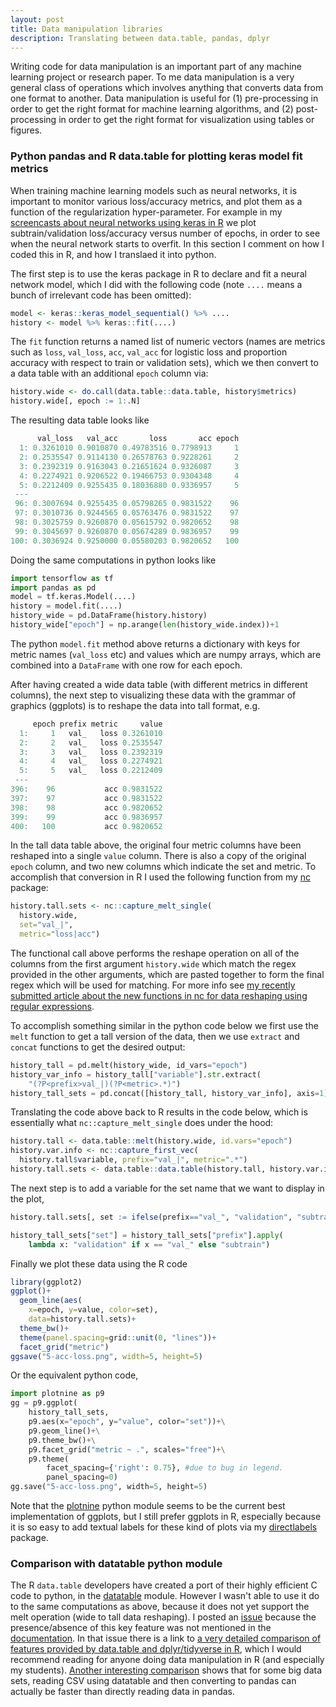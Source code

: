 ```yaml
---
layout: post
title: Data manipulation libraries
description: Translating between data.table, pandas, dplyr
---
```


Writing code for data manipulation is an important part of any machine
learning project or research paper. To me data manipulation is a very
general class of operations which involves anything that converts data
from one format to another. Data manipulation is useful for (1)
pre-processing in order to get the right format for machine learning
algorithms, and (2) post-processing in order to get the right format
for visualization using tables or figures.

### Python pandas and R data.table for plotting keras model fit metrics

When training machine learning models such as neural networks, it is
important to monitor various loss/accuracy metrics, and plot them as a
function of the regularization hyper-parameter. For example in my
[screencasts about neural networks using keras in
R](https://www.youtube.com/playlist?list=PLwc48KSH3D1PYdSd_27USy-WFAHJIfQTK)
we plot subtrain/validation loss/accuracy versus number of epochs, in
order to see when the neural network starts to overfit. In this
section I comment on how I coded this in R, and how I translaed it
into python.

The first step is to use the keras package in R to declare and fit a
neural network model, which I did with the following code (note `....`
means a bunch of irrelevant code has been omitted):

```r
model <- keras::keras_model_sequential() %>% ....
history <- model %>% keras::fit(....)
```

The `fit` function returns a named list of numeric vectors (names are
metrics such as `loss`, `val_loss`, `acc`, `val_acc` for logistic loss
and proportion accuracy with respect to train or validation sets),
which we then convert to a data table with an additional `epoch`
column via:

```r
history.wide <- do.call(data.table::data.table, history$metrics)
history.wide[, epoch := 1:.N]
```

The resulting data table looks like

```r
      val_loss   val_acc       loss       acc epoch
  1: 0.3261010 0.9010870 0.49783516 0.7798913     1
  2: 0.2535547 0.9114130 0.26578763 0.9228261     2
  3: 0.2392319 0.9163043 0.21651624 0.9326087     3
  4: 0.2274921 0.9206522 0.19466753 0.9304348     4
  5: 0.2212409 0.9255435 0.18036880 0.9336957     5
 ---                                               
 96: 0.3007694 0.9255435 0.05798265 0.9831522    96
 97: 0.3010736 0.9244565 0.05763476 0.9831522    97
 98: 0.3025759 0.9260870 0.05615792 0.9820652    98
 99: 0.3045697 0.9260870 0.05674289 0.9836957    99
100: 0.3036924 0.9250000 0.05580203 0.9820652   100
```

Doing the same computations in python looks like

```py
import tensorflow as tf
import pandas as pd
model = tf.keras.Model(....)
history = model.fit(....)
history_wide = pd.DataFrame(history.history)
history_wide["epoch"] = np.arange(len(history_wide.index))+1
```

The python `model.fit` method above returns a dictionary with keys for
metric names (`val_loss` etc) and values which are numpy arrays, which
are combined into a `DataFrame` with one row for each epoch. 

After having created a wide data table (with different metrics in
different columns), the next step to visualizing these data with the
grammar of graphics (ggplots) is to reshape the data into tall format,
e.g.

```r
     epoch prefix metric     value
  1:     1   val_   loss 0.3261010
  2:     2   val_   loss 0.2535547
  3:     3   val_   loss 0.2392319
  4:     4   val_   loss 0.2274921
  5:     5   val_   loss 0.2212409
 ---                              
396:    96           acc 0.9831522
397:    97           acc 0.9831522
398:    98           acc 0.9820652
399:    99           acc 0.9836957
400:   100           acc 0.9820652
```

In the tall data table above, the original four metric columns have
been reshaped into a single `value` column. There is also a copy of
the original `epoch` column, and two new columns which indicate the
set and metric. To accomplish that conversion in R I used the
following function from my
[nc](https://cloud.r-project.org/web/packages/nc/) package:

```r
history.tall.sets <- nc::capture_melt_single(
  history.wide,
  set="val_|",
  metric="loss|acc")
```

The functional call above performs the reshape operation on all of the
columns from the first argument `history.wide` which match the regex
provided in the other arguments, which are pasted together to form the
final regex which will be used for matching. For more info see [my
recently submitted article about the new functions in nc for data
reshaping using regular
expressions](https://github.com/tdhock/nc-article/raw/master/RJwrapper.pdf). 

To accomplish something similar in the python code below we first use
the `melt` function to get a tall version of the data, then we use
`extract` and `concat` functions to get the desired output:

```py
history_tall = pd.melt(history_wide, id_vars="epoch")
history_var_info = history_tall["variable"].str.extract(
    "(?P<prefix>val_|)(?P<metric>.*)")
history_tall_sets = pd.concat([history_tall, history_var_info], axis=1)
```

Translating the code above back to R results in the code below, which
is essentially what `nc::capture_melt_single` does under the hood:

```r
history.tall <- data.table::melt(history.wide, id.vars="epoch")
history.var.info <- nc::capture_first_vec(
  history.tall$variable, prefix="val_|", metric=".*")
history.tall.sets <- data.table::data.table(history.tall, history.var.info)
```

The next step is to add a variable for the set name that we want to
display in the plot,

```r
history.tall.sets[, set := ifelse(prefix=="val_", "validation", "subtrain")]
```

```py
history_tall_sets["set"] = history_tall_sets["prefix"].apply(
    lambda x: "validation" if x == "val_" else "subtrain")
```

Finally we plot these data using the R code

```r
library(ggplot2)
ggplot()+
  geom_line(aes(
    x=epoch, y=value, color=set),
    data=history.tall.sets)+
  theme_bw()+
  theme(panel.spacing=grid::unit(0, "lines"))+
  facet_grid("metric")
ggsave("5-acc-loss.png", width=5, height=5)
```

Or the equivalent python code,

```py
import plotnine as p9
gg = p9.ggplot(
    history_tall_sets,
    p9.aes(x="epoch", y="value", color="set"))+\
    p9.geom_line()+\
    p9.theme_bw()+\
    p9.facet_grid("metric ~ .", scales="free")+\
    p9.theme(
        facet_spacing={'right': 0.75}, #due to bug in legend.
        panel_spacing=0)
gg.save("5-acc-loss.png", width=5, height=5)
```

Note that the [plotnine](https://github.com/has2k1/plotnine) python
module seems to be the current best implementation of ggplots, but I
still prefer ggplots in R, especially because it is so easy to add
textual labels for these kind of plots via my
[directlabels](http://directlabels.r-forge.r-project.org/docs/lineplot/posfuns/last.polygons.html)
package.

### Comparison with datatable python module

The R `data.table` developers have created a port of their highly
efficient C code to python, in the
[datatable](https://github.com/h2oai/datatable) module. However I
wasn't able to use it do to the same computations as above, because it
does not yet support the melt operation (wide to tall data
reshaping). I posted an
[issue](https://github.com/h2oai/datatable/issues/2400) because the
presence/absence of this key feature was not mentioned in the
[documentation](https://datatable.readthedocs.io/en/v0.10.1/quick-start.html). In
that issue there is a link to [a very detailed comparison of features
provided by data.table and dplyr/tidyverse in
R](https://atrebas.github.io/post/2019-03-03-datatable-dplyr/), which
I would recommend reading for anyone doing data manipulation in R (and
especially my students). [Another interesting
comparison](https://towardsdatascience.com/an-overview-of-pythons-datatable-package-5d3a97394ee9)
shows that for some big data sets, reading CSV using datatable and
then converting to pandas can actually be faster than directly reading
data in pandas.

